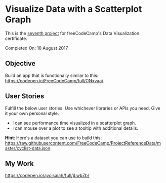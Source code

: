 # Visualize Data with a Scatterplot Graph

This is the [seventh project](https://www.freecodecamp.org/challenges/visualize-data-with-a-scatterplot-graph) for freeCodeCamp's Data Visualization certificate.

Completed On: 10 August 2017  

## Objective

Build an app that is functionally similar to this: https://codepen.io/FreeCodeCamp/full/ONxvaa/.

## User Stories

Fulfill the below user stories. Use whichever libraries or APIs you need. Give it your own personal style.

- I can see performance time visualized in a scatterplot graph.
- I can mouse over a plot to see a tooltip with additional details.

**Hint**: Here's a dataset you can use to build this: https://raw.githubusercontent.com/FreeCodeCamp/ProjectReferenceData/master/cyclist-data.json

## My Work

https://codepen.io/ayoisaiah/full/jLwbZb/
